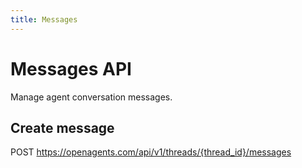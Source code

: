 ```yaml
---
title: Messages
---
```


# Messages API

Manage agent conversation messages.

## Create message

POST https://openagents.com/api/v1/threads/{thread_id}/messages
